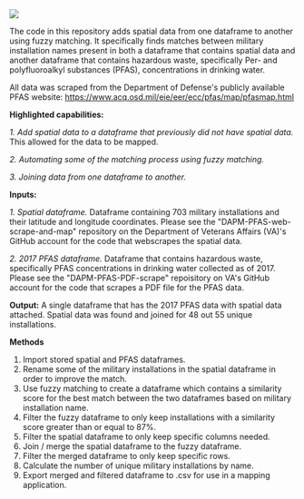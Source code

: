 
<img src="https://github.com/department-of-veterans-affairs/DAPM-PFAS-merge-spatial-fuzzy/blob/main/map%202018%20image.JPG">



The code in this repository adds spatial data from one dataframe to another using fuzzy matching. It specifically finds matches between military installation names present in both a dataframe that contains spatial data and another dataframe that contains hazardous waste, specifically Per- and polyfluoroalkyl substances (PFAS), concentrations in drinking water. 

All data was scraped from the Department of Defense's publicly available PFAS website: https://www.acq.osd.mil/eie/eer/ecc/pfas/map/pfasmap.html

<b>Highlighted capabilities:</b>

<i>1. Add spatial data to a dataframe that previously did not have spatial data.</i> This allowed for the data to be mapped. 

<i>2. Automating some of the matching process using fuzzy matching.</i>

<i>3. Joining data from one dataframe to another.</i>

<b>Inputs:</b>

<i>1. Spatial dataframe.</i> Dataframe containing 703 military installations and their latitude and longitude coordinates. Please see the "DAPM-PFAS-web-scrape-and-map" repository on the Department of Veterans Affairs (VA)'s GitHub account for the code that webscrapes the spatial data. 

<i>2. 2017 PFAS dataframe. </i> Dataframe that contains hazardous waste, specifically PFAS concentrations in drinking water collected as of 2017. Please see the "DAPM-PFAS-PDF-scrape" repoisitory on VA's GitHub account for the code that scrapes a PDF file for the PFAS data. 

<b>Output:</b> A single dataframe that has the 2017 PFAS data with spatial data attached. Spatial data was found and joined for 48 out 55 unique installations. 

<b>Methods</b>
1. Import stored spatial and PFAS dataframes.
2. Rename some of the military installations in the spatial dataframe in order to improve the match.
3. Use fuzzy matching to create a dataframe which contains a similarity score for the best match between the two dataframes based on military installation name.
4. Filter the fuzzy dataframe to only keep installations with a similarity score greater than or equal to 87%. 
5. Filter the spatial dataframe to only keep specific columns needed.
6. Join / merge the spatial dataframe to the fuzzy dataframe.
7. Filter the merged dataframe to only keep specific rows.
8. Calculate the number of unique military installations by name.
9. Export merged and filtered dataframe to .csv for use in a mapping application. 
